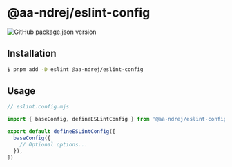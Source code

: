 # @aa-ndrej/eslint-config

![GitHub package.json version](https://img.shields.io/github/package-json/v/aa-ndrej/eslint-config?filename=packages%2Feslint-config%2Fpackage.json&style=flat-square)



## Installation

~~~bash
$ pnpm add -D eslint @aa-ndrej/eslint-config
~~~


## Usage

~~~js
// eslint.config.mjs

import { baseConfig, defineESLintConfig } from '@aa-ndrej/eslint-config'

export default defineESLintConfig([
  baseConfig({
    // Optional options...
  }),
])
~~~
